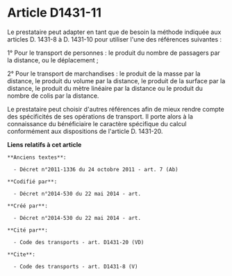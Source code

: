 # Article D1431-11

Le prestataire peut adapter en tant que de besoin la méthode indiquée aux articles D. 1431-8 à D. 1431-10 pour utiliser l'une
des références suivantes : 

1° Pour le transport de personnes : le produit du nombre de passagers par la distance, ou le déplacement ; 

2° Pour le transport de marchandises : le produit de la masse par la distance, le produit du volume par la distance, le
produit de la surface par la distance, le produit du mètre linéaire par la distance ou le produit du nombre de colis par la
distance. 

Le prestataire peut choisir d'autres références afin de mieux rendre compte des spécificités de ses opérations de transport.
Il porte alors à la connaissance du bénéficiaire le caractère spécifique du calcul conformément aux dispositions de l'article
D. 1431-20.

**Liens relatifs à cet article**

	**Anciens textes**:

	  - Décret n°2011-1336 du 24 octobre 2011 - art. 7 (Ab)

	**Codifié par**:

	  - Décret n°2014-530 du 22 mai 2014 - art.

	**Créé par**:

	  - Décret n°2014-530 du 22 mai 2014 - art.

	**Cité par**:

	  - Code des transports - art. D1431-20 (VD)

	**Cite**:

	  - Code des transports - art. D1431-8 (V)
